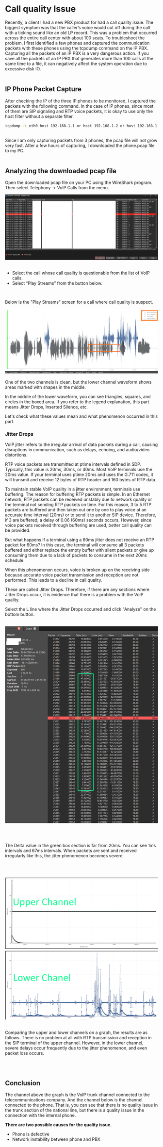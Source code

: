 # Call quality Issue

Recently, a client I had a new PBX product for had a call quality issue. The biggest symptom was that the caller’s voice would cut off during the call with a ticking sound like an old LP record. This was a problem that occurred across the entire call center with about 100 seats.
To troubleshoot the problem, I first identified a few phones and captured the communication packets with these phones using the tcpdump command on the IP PBX. Capturing all the packets of an IP PBX is a very dangerous action. If you save all the packets of an IP PBX that generates more than 100 calls at the same time to a file, it can negatively affect the system operation due to excessive disk IO.
<br><br>

## IP Phone Packet Capture

After checking the IP of the three IP phones to be monitored, I captured the packets with the following command. In the case of IP phones, since most of them are SIP signaling and RTP voice packets, it is okay to use only the host filter without a separate filter.

```bash
tcpdump -i eth0 host 192.168.1.1 or host 192.168.1.2 or host 192.168.1.3 -w phones.pcap
 
```

Since I am only capturing packets from 3 phones, the pcap file will not grow very fast. After a few hours of capturing, I downloaded the phone.pcap file to my PC.
<br><br>

## Analyzing the downloaded pcap file

Open the downloaded pcap file on your PC using the WireShark program. Then select Telephony -> VoIP Calls from the menu.

![config](./image/1.png)
<br/><br/>

* Select the call whose call quality is questionable from the list of VoIP calls.
* Select “Play Streams” from the button below.

<br/>

Below is the "Play Streams" screen for a call where call quality is suspect.

![config](./image/2.png)
<br/><br/>
One of the two channels is clean, but the lower channel waveform shows areas marked with shapes in the middle.

In the middle of the lower waveform, you can see triangles, squares, and circles in the boxed area. If you refer to the legend explanation, this part means Jitter Drops, Inserted Silence, etc.

Let's check what these values ​​mean and what phenomenon occurred in this part.

### Jitter Drops

VoIP jitter refers to the irregular arrival of data packets during a call, causing disruptions in communication, such as delays, echoing, and audio/video distortions.

RTP voice packets are transmitted at ptime intervals defined in SDP. Typically, this value is 20ms, 30ms, or 40ms. Most VoIP terminals use the 20ms value. If your terminal uses ptime 20ms and uses the G.711 codec, it will transmit and receive 12 bytes of RTP header and 160 bytes of RTP data.

To maintain stable VoIP quality in a jitter environment, terminals use buffering. The reason for buffering RTP packets is simple. In an Ethernet network, RTP packets can be received unstably due to network quality or the terminal not sending RTP packets on time. For this reason, 3 to 5 RTP packets are buffered and then taken out one by one to play voice at an accurate time interval (20ms) or to send it to another SIP device. Therefore, if 3 are buffered, a delay of 0.06 (60ms) seconds occurs. However, since voice packets received through buffering are used, better call quality can be provided.

But what happens if a terminal using a 60ms jitter does not receive an RTP packet for 60ms? In this case, the terminal will consume all 3 packets buffered and either replace the empty buffer with silent packets or give up consuming them due to a lack of packets to consume in the next 20ms schedule.

When this phenomenon occurs, voice is broken up on the receiving side because accurate voice packet transmission and reception are not performed. This leads to a decline in call quality.

These are called Jitter Drops.
Therefore, if there are any sections where Jitter Drops occur, it is evidence that there is a problem with the VoIP quality.

Select the L line where the Jitter Drops occurred and click "Analyze" on the bottom button.
<br><br>

![config](./image/3.png)

<br/><br/>

The Delta value in the green box section is far from 20ms. You can see 1ms intervals and 67ms intervals. When packets are sent and received irregularly like this, the jitter phenomenon becomes severe.

<br/><br/>



![config](./image/4.png)
<br/><br/>


Comparing the upper and lower channels on a graph, the results are as follows. There is no problem at all with RTP transmission and reception in the SIP terminal of the upper channel. However, in the lower channel, severe delays occur frequently due to the jitter phenomenon, and even packet loss occurs.

<br/><br/>

## Conclusion

The channel above the graph is the VoIP trunk channel connected to the telecommunications company.
And the channel below is the channel connected to the phone.
That is, you can see that there is no quality issue in the trunk section of the national line, but there is a quality issue in the connection with the internal phone.

**There are two possible causes for the quality issue.**

* Phone is defective
* Network instability between phone and PBX


